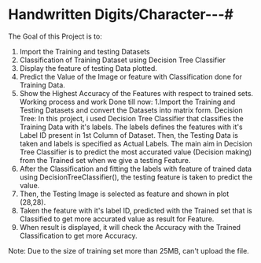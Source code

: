 # Handwritten Digits/Character---#

The Goal of this Project is to:
  1. Import the Training and testing Datasets
  2. Classification of Training Dataset using Decision Tree Classifier
  3. Display the feature of testing Data plotted.
  4. Predict the Value of the Image or feature with Classification done for Training Data.
  5. Show the Highest Accuracy of the Features with respect to trained sets.
Working process and work Done till now:
  1.Import the Training and Testing Datasets and convert the Datasets into matrix form.
  Decision Tree:
    In this project, i used Decision Tree Classifier that classifies the Training Data with it's labels. The labels defines the features         with it's Label ID present in 1st Column of Dataset. Then, the Testing Data is taken and labels is specified as Actual Labels.
    The main aim in Decision Tree Classifier is to predict the most accurated value (Decision making) from the Trained set when we give a       testing Feature.
  2. After the Classification and fitting the labels with feature of trained data using DecisionTreeClassifier(), the testing feature is          taken to predict the value.
  3. Then, the Testing Image is selected as feature and shown in plot (28,28).
  4. Taken the feature with it's label ID, predicted with the Trained set that is Classified to get more accurated value as result for            Feature.
  5. When result is displayed, it will check the Accuracy with the Trained Classification to get more Accuracy.
 
Note: Due to the size of training set more than 25MB, can't upload the file.
